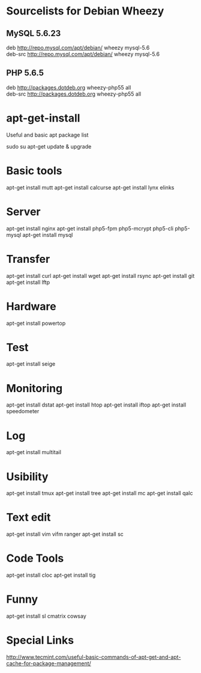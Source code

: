 # Sourcelists for Debian Wheezy

## MySQL 5.6.23
deb http://repo.mysql.com/apt/debian/ wheezy mysql-5.6                          
deb-src http://repo.mysql.com/apt/debian/ wheezy mysql-5.6 

## PHP 5.6.5
deb http://packages.dotdeb.org wheezy-php55 all                                 
deb-src http://packages.dotdeb.org wheezy-php55 all                             
                                                                                
# apt-get-install
Useful and basic apt package list

sudo su
apt-get update & upgrade

# Basic tools
apt-get install mutt
apt-get install calcurse
apt-get install lynx elinks



# Server
apt-get install nginx 
apt-get install php5-fpm php5-mcrypt php5-cli php5-mysql 
apt-get install mysql

# Transfer
apt-get install curl
apt-get install wget
apt-get install rsync
apt-get install git
apt-get install lftp

# Hardware
apt-get install powertop

# Test
apt-get install seige

# Monitoring
apt-get install dstat
apt-get install htop
apt-get install iftop
apt-get install speedometer

# Log
apt-get install multitail
 
# Usibility
apt-get install tmux
apt-get install tree
apt-get install mc
apt-get install qalc

# Text edit
apt-get install vim vifm ranger
apt-get install sc

# Code Tools
apt-get install cloc
apt-get install tig

# Funny
apt-get install sl cmatrix cowsay

# Special Links
http://www.tecmint.com/useful-basic-commands-of-apt-get-and-apt-cache-for-package-management/
 
